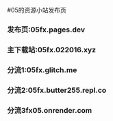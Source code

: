 #05的资源小站发布页
### 发布页:05fx.pages.dev 
### 主下载站:05fx.022016.xyz
### 分流1:05fx.glitch.me
### 分流2:05fx.butter255.repl.co
### 分流3fx05.onrender.com
